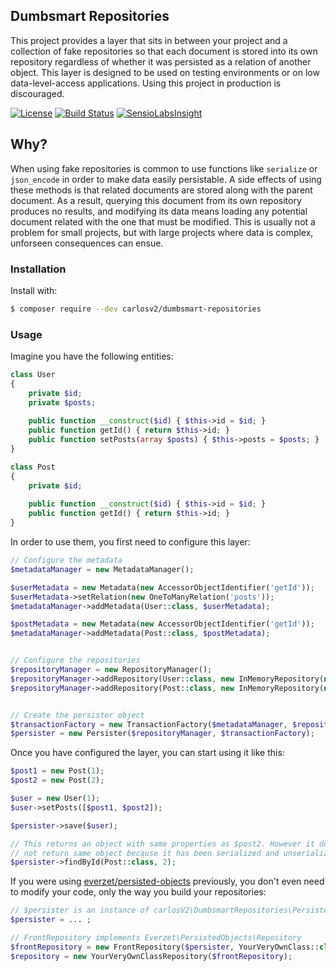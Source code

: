 ## Dumbsmart Repositories

This project provides a layer that sits in between your project and a collection of fake repositories
so that each document is stored into its own repository regardless of whether it was persisted as a relation of
another object.
This layer is designed to be used on testing environments or on low data-level-access applications. Using this
project in production is discouraged.

[![License](https://poser.pugx.org/carlosv2/dumbsmart-repositories/license)](https://packagist.org/packages/carlosv2/dumbsmart-repositories)
[![Build Status](https://travis-ci.org/carlosV2/DumbsmartRepositories.svg?branch=master)](https://travis-ci.org/carlosV2/DumbsmartRepositories)
[![SensioLabsInsight](https://insight.sensiolabs.com/projects/500011c2-4635-4827-b00e-c253b3502171/mini.png)](https://insight.sensiolabs.com/projects/500011c2-4635-4827-b00e-c253b3502171)

## Why?

When using fake repositories is common to use functions like `serialize` or `json_encode` in order to make
data easily persistable. A side effects of using these methods is that related documents are stored along with
the parent document. As a result, querying this document from its own repository produces no results, and modifying
its data means loading any potential document related with the one that must be modified.
This is usually not a problem for small projects, but with large projects where data is complex, unforseen consequences can ensue.

### Installation

Install with:
```sh
$ composer require --dev carlosv2/dumbsmart-repositories
```

### Usage

Imagine you have the following entities:
```php
class User
{
    private $id;
    private $posts;
    
    public function __construct($id) { $this->id = $id; }
    public function getId() { return $this->id; }
    public function setPosts(array $posts) { $this->posts = $posts; }
}

class Post
{
    private $id;
    
    public function __construct($id) { $this->id = $id; }
    public function getId() { return $this->id; }
}
```

In order to use them, you first need to configure this layer:
```php
// Configure the metadata
$metadataManager = new MetadataManager();

$userMetadata = new Metadata(new AccessorObjectIdentifier('getId'));
$userMetadata->setRelation(new OneToManyRelation('posts'));
$metadataManager->addMetadata(User::class, $userMetadata);

$postMetadata = new Metadata(new AccessorObjectIdentifier('getId'));
$metadataManager->addMetadata(Post::class, $postMetadata);


// Configure the repositories
$repositoryManager = new RepositoryManager();
$repositoryManager->addRepository(User::class, new InMemoryRepository(new AccessorObjectIdentifier('getId')));
$repositoryManager->addRepository(Post::class, new InMemoryRepository(new AccessorObjectIdentifier('getId')));


// Create the persister object
$transactionFactory = new TransactionFactory($metadataManager, $repositoryManager);
$persister = new Persister($repositoryManager, $transactionFactory);
```

Once you have configured the layer, you can start using it like this:
```php
$post1 = new Post(1);
$post2 = new Post(2);

$user = new User(1);
$user->setPosts([$post1, $post2]);

$persister->save($user);

// This returns an object with same properties as $post2. However it does
// not return same object because it has been serialized and unserialized
$persister->findById(Post::class, 2);
```

If you were using [everzet/persisted-objects](https://github.com/everzet/persisted-objects) previously, you don't
even need to modify your code, only the way you build your repositories:
```php
// $persister is an instance of carlosV2\DumbsmartRepositories\Persister
$persister = ... ;

// FrontRepository implements Everzet\PersistedObjects\Repository
$frontRepository = new FrontRepository($persister, YourVeryOwnClass::class);
$repository = new YourVeryOwnClassRepository($frontRepository);
```
